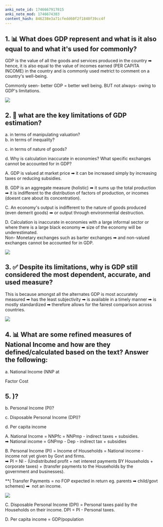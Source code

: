 ```yaml
---
anki_note_id: 1746667917815
anki_note_mod: 1746674383
content_hash: 846238e3a71cfedd60f2f1840f39cc4f
---
```


## 1. 📊 What does GDP represent and what is it also equal to and what it's used for commonly?

GDP is the value of all the goods and services produced in the country ➡ hence, it is also equal to the value of incomes earned (PER CAPITA INCOME) in the country and is commonly used metrict to comment on a country's well-being.

Commonly seen- better GDP = better well being. BUT not always- owing to GDP's limitations.

![](paste-a33e0528044f02e141a1e3a5a303352caf405eba.jpg)

## 2. 🚧 what are the key limitations of GDP estimation?   
a. in terms of manipulating valuation?  
b. in terms of inequality?
  
c. in terms of nature of goods?
  
d. Why is calculation inaccurate in economies? What specific exchanges cannot be accounted for in GDP?

A. GDP is valued at market price ➡ it can be increased simply by increasing taxes or reducing subsidies.
  
B. GDP is an aggregate measure (holistic) ➡ it sums up the total production ➡ it is indifferent to the distribution of factors of production, or incomes (doesnt care about its concentration).
  
C. An economy's output is indifferent to the nature of goods produced (even demerit goods) ➡ or output through environmental destruction.
  
D. Calculation is inaccurate in economies with a large informal sector or where there is a large black economy ➡ size of the economy will be underestimated.   
Non- Monetary exchanges such as barter exchanges ➡ and non-valued exchanges cannot be accounted for in GDP.

![](paste-3dcfd96b7a9ccb0432a9ca73e0155abdf562352a.jpg)

## 3. ✅ Despite its limitations, why is GDP still considered the most dependent, accurate, and used measure?

This is because amongst all the alternates GDP is most accurately measured ➡ has the least subjectivity ➡ is available in a timely manner ➡ is mostly standardized ➡ therefore allows for the fairest comparison across countries.

![](paste-7bbdda933f728544299456fccda0fa8447f54963.jpg)

## 4. 📊 What are some refined measures of National Income and how are they defined/calculated based on the text? Answer the following:
  
a. National Income (NNP at

Factor Cost

## 5. )?
  
b. Personal Income (PI)?
  
c. Disposable Personal Income (DPI)?
  
d. Per capita income

A. National Income = NNPfc = NNPmp - indirect taxes + subsidies.  
➡ National income = GNPmp - Dep - indirect tax + subsidies

B. Personal Income (PI) = Income of Households = National income - income not yet given by Govt and firms.  
➡ PI = NI - (Undistributed profit + net interest payments BY Households + corporate taxes) + (transfer payments to the Households by the government and businesses).

\*\*( Transfer Payments = no FOP expected in return eg. parents ➡ child/govt schemes) ➡  not an income.

![](paste-502ade13ebc06d9f4db7a89e3462755a7f3bb8e2.jpg)

C. Disposable Personal Income (DPI) = Personal taxes paid by the Households on their income. DPI = PI - Personal taxes.

D. Per capita income = GDP/population